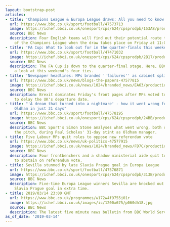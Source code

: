 ```yaml
---
layout: bootstrap-post
articles:
- title: 'Champions League & Europa League draws: All you need to know'
  url: https://www.bbc.co.uk/sport/football/47573713
  image: https://ichef.bbci.co.uk/onesport/cps/624/cpsprodpb/153A8/production/_106025968_ipiccy-collage.jpg
  source: BBC News
  description: Four English teams will find out their potential route to the final
    of the Champions League when the draw takes place on Friday at 11:00 GMT.
- title: 'FA Cup: What to look out for in the quarter-finals this weekend'
  url: https://www.bbc.co.uk/sport/football/47471032
  image: https://ichef.bbci.co.uk/onesport/cps/624/cpsprodpb/2B17/production/_106013011_cup1.jpg
  source: BBC News
  description: The FA Cup is down to the quarter-final stage. Here, BBC Sport takes
    a look at this weekend's four ties.
- title: 'Newspaper headlines: MPs branded ''failures'' as cabinet splits'
  url: https://www.bbc.co.uk/news/blogs-the-papers-47577815
  image: https://ichef.bbci.co.uk/news/1024/branded_news/EA63/production/_106030006_express.jpg
  source: BBC News
  description: Brexit dominates Friday's front pages after MPs voted to ask the EU
    to delay the UK's departure date.
- title: "'A dream that turned into a nightmare' - how it went wrong for Scholes at
    Oldham in just 31 days"
  url: https://www.bbc.co.uk/sport/football/47578195
  image: https://ichef.bbci.co.uk/onesport/cps/624/cpsprodpb/24BB/production/_106030490_scholes_getty.jpg
  source: BBC News
  description: BBC Sport's Simon Stone analyses what went wrong, both on and off in
    the pitch, during Paul Scholes' 31-day stint as Oldham manager.
- title: Five Labour MPs quit roles to oppose new referendum vote
  url: https://www.bbc.co.uk/news/uk-politics-47577915
  image: https://ichef.bbci.co.uk/news/1024/branded_news/FD7C/production/_106029846_stephaniepeacock_parl.jpg
  source: BBC News
  description: Four frontbenchers and a shadow ministerial aide quit to defy orders
    to abstain on referendum vote.
- title: Sevilla stunned by late Slavia Prague goal in Europa League
  url: https://www.bbc.co.uk/sport/football/47576871
  image: https://ichef.bbci.co.uk/onesport/cps/624/cpsprodpb/313B/production/_106030621_slavia_getty.jpg
  source: BBC News
  description: Five-time Europa League winners Sevilla are knocked out by a last-minute
    Slavia Prague goal in extra time.
- title: 2019/03/14 23:00 GMT
  url: https://www.bbc.co.uk/programmes/w172w4f9755j01r
  image: https://ichef.bbci.co.uk/images/ic/1200x675/p060dh18.jpg
  source: BBC News
  description: The latest five minute news bulletin from BBC World Service.
as_of_date: '2019-03-14'
---
```


